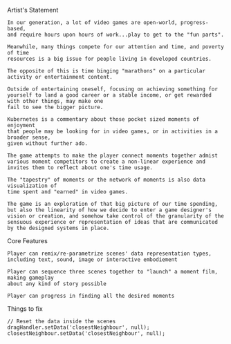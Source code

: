 Artist's Statement
    
    In our generation, a lot of video games are open-world, progress-based,
    and require hours upon hours of work...play to get to the "fun parts".

    Meanwhile, many things compete for our attention and time, and poverty of time
    resources is a big issue for people living in developed countries. 

    The opposite of this is time binging "marathons" on a particular activity or entertainment content. 

    Outside of entertaining oneself, focusing on achieving something for yourself to land a good career or a stable income, or get rewarded with other things, may make one
    fail to see the bigger picture.

    Kubernetes is a commentary about those pocket sized moments of enjoyment
    that people may be looking for in video games, or in activities in a broader sense,
    given without further ado.

    The game attempts to make the player connect moments together admist various moment competitors to create a non-linear experience and invites them to reflect about one's time usage.

    The "tapestry" of moments or the network of moments is also data visualization of
    time spent and "earned" in video games. 
    
    The game is an exploration of that big picture of our time spending, but also the linearity of how we decide to enter a game designer's vision or creation, and somehow take control of the granularity of the sensuous experience or representation of ideas that are communicated by the designed systems in place.

Core Features

    Player can remix/re-parametrize scenes' data representation types, including text, sound, image or interactive embodiement 

    Player can sequence three scenes together to "launch" a moment film, making gameplay
    about any kind of story possible
    
    Player can progress in finding all the desired moments


Things to fix

    // Reset the data inside the scenes
    dragHandler.setData('closestNeighbour', null);
    closestNeighbour.setData('closestNeighbour', null);
